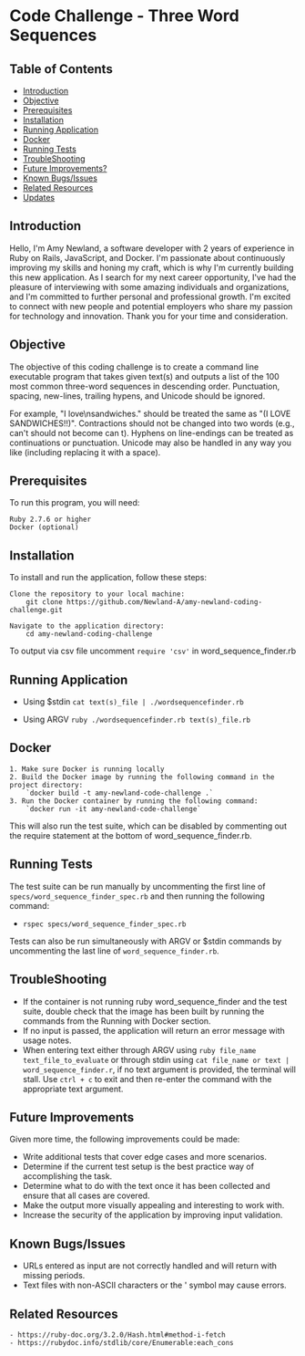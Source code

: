 # Code Challenge - Three Word Sequences

## Table of Contents

 - [Introduction](#introduction)
 - [Objective](#objective)
 - [Prerequisites](#prerequisites)
 - [Installation](#installation)
 - [Running Application](#running-application)
 - [Docker](#docker)
 - [Running Tests](#running-tests)
 - [TroubleShooting](#troubleshooting)
 - [Future Improvements?](#future-improvements)
 - [Known Bugs/Issues](#known-bugsissues)
 - [Related Resources](#related-resources)
 - [Updates](#updates)


## Introduction
Hello, I'm Amy Newland, a software developer with 2 years of experience in Ruby on Rails, JavaScript,
and Docker. I'm passionate about continuously improving my skills and honing my craft, which is why
I'm currently building this new application. As I search for my next career opportunity, I've had
the pleasure of interviewing with some amazing individuals and organizations, and I'm committed to
further personal and professional growth. I'm excited to connect with new people and potential
employers who share my passion for technology and innovation. Thank you for your time and consideration.

## Objective
The objective of this coding challenge is to create a command line executable program that takes
given text(s) and outputs a list of the 100 most common three-word sequences in descending order.
Punctuation, spacing, new-lines, trailing hypens, and Unicode should be ignored.

For example, "I love\nsandwiches." should be treated the same as "(I LOVE SANDWICHES!!)".
Contractions should not be changed into two words (e.g., can't should not become can t).
Hyphens on line-endings can be treated as continuations or punctuation. Unicode may also
be handled in any way you like (including replacing it with a space).

## Prerequisites
To run this program, you will need:

	Ruby 2.7.6 or higher
	Docker (optional)

## Installation
To install and run the application, follow these steps:

	Clone the repository to your local machine:
		git clone https://github.com/Newland-A/amy-newland-coding-challenge.git

	Navigate to the application directory:
		cd amy-newland-coding-challenge

To output via csv file uncomment `require 'csv'` in word_sequence_finder.rb

## Running Application
- Using $stdin
	` cat text(s)_file | ./wordsequencefinder.rb `

- Using ARGV
	`ruby ./wordsequencefinder.rb text(s)_file.rb `

## Docker
	1. Make sure Docker is running locally
	2. Build the Docker image by running the following command in the project directory:
		`docker build -t amy-newland-code-challenge .`
	3. Run the Docker container by running the following command:
		`docker run -it amy-newland-code-challenge`

This will also run the test suite, which can be disabled by commenting out the require statement at the bottom of word_sequence_finder.rb.

## Running Tests
The test suite can be run manually by uncommenting the first line of `specs/word_sequence_finder_spec.rb` and then running the following command:
- `rspec specs/word_sequence_finder_spec.rb`

Tests can also be run simultaneously with ARGV or $stdin commands by uncommenting the last line of `word_sequence_finder.rb`.

## TroubleShooting
* If the container is not running ruby word_sequence_finder and the test suite, double check that the image has been built by running the commands from the Running with Docker section.
* If no input is passed, the application will return an error message with usage notes.
* When entering text either through ARGV using `ruby file_name text_file_to_evaluate` or through stdin using `cat file_name or text | word_sequence_finder.r`, if no text argument is provided, the terminal will stall. Use `ctrl + c` to exit and then re-enter the command with the appropriate text argument.

## Future Improvements
Given more time, the following improvements could be made:

* Write additional tests that cover edge cases and more scenarios.
* Determine if the current test setup is the best practice way of accomplishing the task.
* Determine what to do with the text once it has been collected and ensure that all cases are covered.
* Make the output more visually appealing and interesting to work with.
* Increase the security of the application by improving input validation.

## Known Bugs/Issues
* URLs entered as input are not correctly handled and will return with missing periods.
* Text files with non-ASCII characters or the ' symbol may cause errors.

## Related Resources
	- https://ruby-doc.org/3.2.0/Hash.html#method-i-fetch
	- https://rubydoc.info/stdlib/core/Enumerable:each_cons
